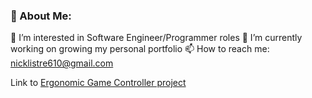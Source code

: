 ### 🌌 About Me:

🔭 I’m interested in Software Engineer/Programmer roles
🌱 I’m currently working on growing my personal portfolio
📫 How to reach me: nicklistre610@gmail.com

Link to [Ergonomic Game Controller project](https://xl00192gs.wixsite.com/ergon-g-controller)

<!--
**NickLIstre/NickLIstre** is a ✨ _special_ ✨ repository because its `README.md` (this file) appears on your GitHub profile.

Here are some ideas to get you started:

- 🔭 I’m currently working on ...
- 🌱 I’m currently learning ...
- 👯 I’m looking to collaborate on ...
- 🤔 I’m looking for help with ...
- 💬 Ask me about ...
- 📫 How to reach me: ...
- 😄 Pronouns: ...
- ⚡ Fun fact: ...
-->
